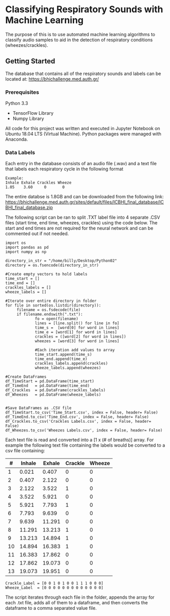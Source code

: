 # Classifying Respiratory Sounds with Machine Learning

The purpose of this is to use automated machine learning algorithms to classify audio samples to aid in the detection of respiratory conditions (wheezes/crackles). 

## Getting Started

The database that contains all of the respiratory sounds and labels can be located at: https://bhichallenge.med.auth.gr/

### Prerequisites

Python 3.3
 - TensorFlow Library
 - Numpy Library

All code for this project was written and executed in Jupyter Notebook on Ubuntu 18.04 LTS (Virtual Machine). Python packages were managed with Anaconda. 

### Data Labels

Each entry in the database consists of an audio file (.wav) and a text file that labels each respiratory cycle in the following format

```
Example:
Inhale Exhale Crackles Wheeze
1.05    3.60     0       0
```

The entire databse is 1.8GB and can be downloaded from the following link: https://bhichallenge.med.auth.gr/sites/default/files/ICBHI_final_database/ICBHI_final_database.zip

The following script can be ran to split .TXT label file into 4 separate .CSV files (start time, end time, wheezes, crackles) using the code below.  The start and end times are not required for the neural network and can be commented out if not needed.

```
import os
import pandas as pd
import numpy as np

directory_in_str = "/home/billy/Desktop/Python02"
directory = os.fsencode(directory_in_str)

#Create empty vectors to hold labels
time_start = []
time_end = []
crackles_labels = []
wheeze_labels = []

#Iterate over entire directory in folder
for file in sorted(os.listdir(directory)):
     filename = os.fsdecode(file)
     if filename.endswith(".txt"):
             fo = open(filename)
             lines = [line.split() for line in fo]
             time_s =  [word[0] for word in lines]
             time_e = [word[1] for word in lines]
             crackles = ([word[2] for word in lines])
             wheezes = [word[3] for word in lines]
             
             #Each iteration add values to array   
             time_start.append(time_s)
             time_end.append(time_e)
             crackles_labels.append(crackles)
             wheeze_labels.append(wheezes)

#Create DataFrames                 
df_TimeStart = pd.DataFrame(time_start)             
df_TimeEnd   = pd.DataFrame(time_end)
df_Crackles  = pd.DataFrame(crackles_labels)    
df_Wheezes   = pd.DataFrame(wheeze_labels)


#Save DataFrames as .CSV file
df_TimeStart.to_csv('Time_Start.csv', index = False, header= False)
df_TimeEnd.to_csv('Time_End.csv', index = False, header= False)
df_Crackles.to_csv('Crackles Labels.csv', index = False, header= False)
df_Wheezes.to_csv('Wheezes Labels.csv', index = False, header= False)
```

Each text file is read and converted into a [1 x (# of breaths)] array. For example the following text file containing the labels would be converted to a csv file containing:

| #  | Inhale | Exhale | Crackle | Wheeze |
| ---|--------| ------ | --------|------- |
|1   |  0.021 | 0.407  |	    0   |	      0| 
|2   |0.407   |	  2.122	|    0   |	      0|
|3   |2.122   |	  3.522	|    1   |	      0|
|4   |3.522   |	  5.921	|    0   |	      0|
|5   |5.921   |	  7.793	|    1   |	      0|
|6   |7.793   |	  9.639	|    0   |	      0|
|7   |9.639   |	  11.291|	   0   |	      0|
|8   |11.291  |	 13.213|	   1    |       0|
|9   |13.213  |	 14.894|	   1    |	      0|
|10  |14.894  |	 16.383|	   1    |	      0|
|11  |16.383  |	 17.862|	   0    |	      0|
|12  |17.862  |	 19.073|	   0    |	      0|
|13  |19.073  |	 19.951|	   0    |	      0|

```
Crackle_Label = [0 0 1 0 1 0 0 1 1 1 0 0 0] 
Wheeze_Label  = [0 0 0 0 0 0 0 0 0 0 0 0 0]
```

The script iterates through each file in the folder, appends the array for each .txt file, adds all of them to a dataframe, and then converts the dataframe to a comma separated value file.
